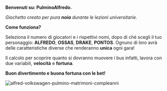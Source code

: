 **Benvenuti su: PulminoAlfredo.**

_Giochetto creato per pura **noia** durante le lezioni universitarie._

**Come funziona?**

Seleziona il numero di giocatori e i rispettivi nomi, dopo di ché scegli il tuo personaggio:
**ALFREDO**, **OSSAS**, **DRAKE**, **PONTOS**.
Ognuno di loro avrà delle caratteristiche diverse che renderanno **unica** ogni gara!

Il calcolo per scoprire quanto si dovranno muovere i bus infatti, lavora con due variabili, **velocità** e **fortuna**.

**Buon divertimento e buona fortuna con le bet!**

![alfred-volkswagen-pulmino-matrimoni-compleanni](https://github.com/user-attachments/assets/cb2e19f5-fda6-4040-aa5e-0d3d81112c18)
